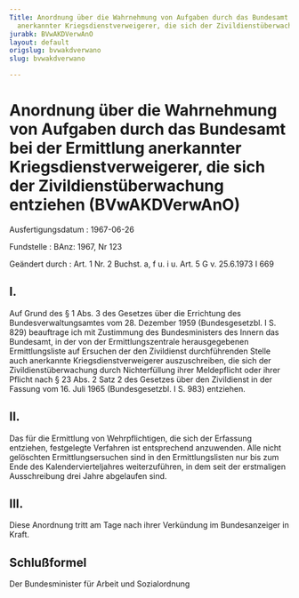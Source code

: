 ```yaml
---
Title: Anordnung über die Wahrnehmung von Aufgaben durch das Bundesamt bei der Ermittlung
  anerkannter Kriegsdienstverweigerer, die sich der Zivildienstüberwachung entziehen
jurabk: BVwAKDVerwAnO
layout: default
origslug: bvwakdverwano
slug: bvwakdverwano

---
```


# Anordnung über die Wahrnehmung von Aufgaben durch das Bundesamt bei der Ermittlung anerkannter Kriegsdienstverweigerer, die sich der Zivildienstüberwachung entziehen (BVwAKDVerwAnO)

Ausfertigungsdatum
:   1967-06-26

Fundstelle
:   BAnz: 1967, Nr 123

Geändert durch
:   Art. 1 Nr. 2 Buchst. a, f u. i u. Art. 5 G v. 25.6.1973 I 669


## I.

Auf Grund des § 1 Abs. 3 des Gesetzes über die Errichtung des
Bundesverwaltungsamtes vom 28. Dezember 1959 (Bundesgesetzbl. I S.
829) beauftrage ich mit Zustimmung des Bundesministers des Innern das
Bundesamt, in der von der Ermittlungszentrale herausgegebenen
Ermittlungsliste auf Ersuchen der den Zivildienst durchführenden
Stelle auch anerkannte Kriegsdienstverweigerer auszuschreiben, die
sich der Zivildienstüberwachung durch Nichterfüllung ihrer
Meldepflicht oder ihrer Pflicht nach § 23 Abs. 2 Satz 2 des Gesetzes
über den Zivildienst in der Fassung vom 16. Juli 1965 (Bundesgesetzbl.
I S. 983) entziehen.


## II.

Das für die Ermittlung von Wehrpflichtigen, die sich der Erfassung
entziehen, festgelegte Verfahren ist entsprechend anzuwenden. Alle
nicht gelöschten Ermittlungsersuchen sind in den Ermittlungslisten nur
bis zum Ende des Kalendervierteljahres weiterzuführen, in dem seit der
erstmaligen Ausschreibung drei Jahre abgelaufen sind.


## III.

Diese Anordnung tritt am Tage nach ihrer Verkündung im Bundesanzeiger
in Kraft.


## Schlußformel

Der Bundesminister für Arbeit und Sozialordnung

